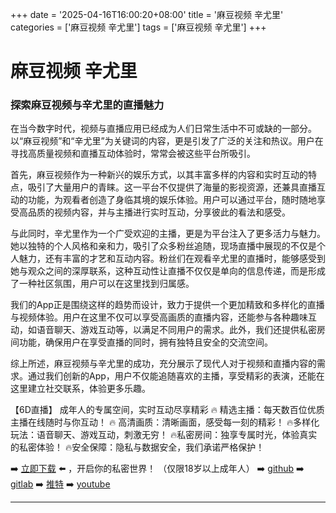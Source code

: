 +++
date = '2025-04-16T16:00:20+08:00'
title = '麻豆视频 辛尤里'
categories = ['麻豆视频 辛尤里']
tags = ['麻豆视频 辛尤里']
+++

# 麻豆视频 辛尤里

### 探索麻豆视频与辛尤里的直播魅力

在当今数字时代，视频与直播应用已经成为人们日常生活中不可或缺的一部分。以“麻豆视频”和“辛尤里”为关键词的内容，更是引发了广泛的关注和热议。用户在寻找高质量视频和直播互动体验时，常常会被这些平台所吸引。

首先，麻豆视频作为一种新兴的娱乐方式，以其丰富多样的内容和实时互动的特点，吸引了大量用户的青睐。这一平台不仅提供了海量的影视资源，还兼具直播互动的功能，为观看者创造了身临其境的娱乐体验。用户可以通过平台，随时随地享受高品质的视频内容，并与主播进行实时互动，分享彼此的看法和感受。

与此同时，辛尤里作为一个广受欢迎的主播，更是为平台注入了更多活力与魅力。她以独特的个人风格和亲和力，吸引了众多粉丝追随，现场直播中展现的不仅是个人魅力，还有丰富的才艺和互动内容。粉丝们在观看辛尤里的直播时，能够感受到她与观众之间的深厚联系，这种互动性让直播不仅仅是单向的信息传递，而是形成了一种社区氛围，用户可以在这里找到归属感。

我们的App正是围绕这样的趋势而设计，致力于提供一个更加精致和多样化的直播与视频体验。用户在这里不仅可以享受高画质的直播内容，还能参与各种趣味互动，如语音聊天、游戏互动等，以满足不同用户的需求。此外，我们还提供私密房间功能，确保用户在享受直播的同时，拥有独特且安全的交流空间。

综上所述，麻豆视频与辛尤里的成功，充分展示了现代人对于视频和直播内容的需求。通过我们创新的App，用户不仅能追随喜欢的主播，享受精彩的表演，还能在这里建立社交联系，体验更多乐趣。

【6D直播】
成年人的专属空间，实时互动尽享精彩
🔥 精选主播：每天数百位优质主播在线随时与你互动！
🔥 高清画质：清晰画面，感受每一刻的精彩！
🔥多样化玩法：语音聊天、游戏互动，刺激无穷！
🔥私密房间：独享专属时光，体验真实的私密体验！
🔥安全保障：隐私与数据安全，我们承诺严格保护！

➡️ [立即下载](https://down123.s3.ap-east-1.amazonaws.com/down/down.html?channelCode=blog) ⬅️ ，开启你的私密世界！
（仅限18岁以上成年人）
➡️ [github](https://aldult-live.github.io/)
➡️ [gitlab](https://seo-09598d.gitlab.io/)
➡️ [推特](https://x.com/wegame33)
➡️ [youtube](https://www.youtube.com/@6Dlive)

---
